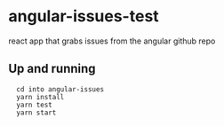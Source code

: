 # angular-issues-test
react app that grabs issues from the angular github repo

## Up and running
```
  cd into angular-issues
  yarn install
  yarn test
  yarn start
```
